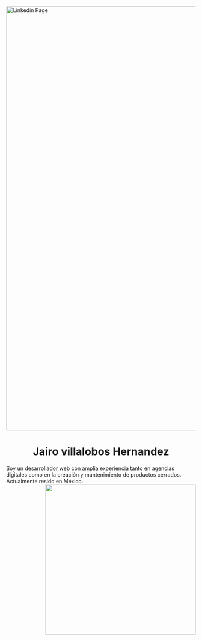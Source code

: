 <img width="1128" alt="Linkedin Page" src="https://media.licdn.com/dms/image/v2/C4E16AQH8fPW5XirIDg/profile-displaybackgroundimage-shrink_350_1400/profile-displaybackgroundimage-shrink_350_1400/0/1553800511198?e=1733961600&v=beta&t=RC_hJEdHd9sZJcWg-LS58NLg5gt2YCRy0NjDRZRTpHE">

<h1 style="text-align: center;">Jairo villalobos Hernandez</h1>


<div style="text-align: left;">
Soy un desarrollador web con amplia experiencia tanto en agencias digitales como en la creación y mantenimiento de productos cerrados. Actualmente resido en México.
</div>


<img width="400" height="auto" align="right" src="https://media.licdn.com/dms/image/v2/C5103AQG78_8g358v1g/profile-displayphoto-shrink_800_800/profile-displayphoto-shrink_800_800/0/1517453895307?e=1733961600&v=beta&t=NDeqy5Rkf2woA9QBQQxRI4h8gZGl75nopyXSUwXm_Tc">
